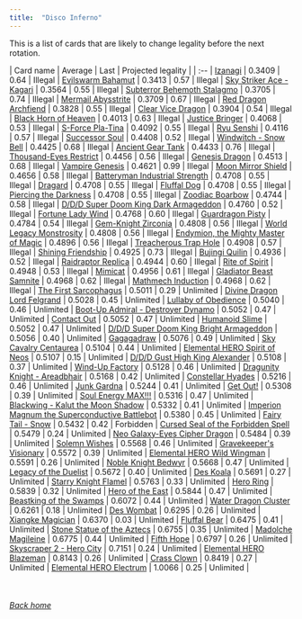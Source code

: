 ```yaml
---
title:  "Disco Inferno"
---
```


This is a list of cards that are likely to change legality before the next rotation.

| Card name | Average | Last | Projected legality |
| :-- |
[Izanagi](https://db.ygoprodeck.com/card/?search=Izanagi) | 0.3409 | 0.64 | Illegal |
[Evilswarm Bahamut](https://db.ygoprodeck.com/card/?search=Evilswarm%20Bahamut) | 0.3413 | 0.57 | Illegal |
[Sky Striker Ace - Kagari](https://db.ygoprodeck.com/card/?search=Sky%20Striker%20Ace%20-%20Kagari) | 0.3564 | 0.55 | Illegal |
[Subterror Behemoth Stalagmo](https://db.ygoprodeck.com/card/?search=Subterror%20Behemoth%20Stalagmo) | 0.3705 | 0.74 | Illegal |
[Mermail Abysstrite](https://db.ygoprodeck.com/card/?search=Mermail%20Abysstrite) | 0.3709 | 0.67 | Illegal |
[Red Dragon Archfiend](https://db.ygoprodeck.com/card/?search=Red%20Dragon%20Archfiend) | 0.3828 | 0.55 | Illegal |
[Clear Vice Dragon](https://db.ygoprodeck.com/card/?search=Clear%20Vice%20Dragon) | 0.3904 | 0.54 | Illegal |
[Black Horn of Heaven](https://db.ygoprodeck.com/card/?search=Black%20Horn%20of%20Heaven) | 0.4013 | 0.63 | Illegal |
[Justice Bringer](https://db.ygoprodeck.com/card/?search=Justice%20Bringer) | 0.4068 | 0.53 | Illegal |
[S-Force Pla-Tina](https://db.ygoprodeck.com/card/?search=S-Force%20Pla-Tina) | 0.4092 | 0.55 | Illegal |
[Ryu Senshi](https://db.ygoprodeck.com/card/?search=Ryu%20Senshi) | 0.4116 | 0.57 | Illegal |
[Successor Soul](https://db.ygoprodeck.com/card/?search=Successor%20Soul) | 0.4408 | 0.52 | Illegal |
[Windwitch - Snow Bell](https://db.ygoprodeck.com/card/?search=Windwitch%20-%20Snow%20Bell) | 0.4425 | 0.68 | Illegal |
[Ancient Gear Tank](https://db.ygoprodeck.com/card/?search=Ancient%20Gear%20Tank) | 0.4433 | 0.76 | Illegal |
[Thousand-Eyes Restrict](https://db.ygoprodeck.com/card/?search=Thousand-Eyes%20Restrict) | 0.4456 | 0.56 | Illegal |
[Genesis Dragon](https://db.ygoprodeck.com/card/?search=Genesis%20Dragon) | 0.4513 | 0.68 | Illegal |
[Vampire Genesis](https://db.ygoprodeck.com/card/?search=Vampire%20Genesis) | 0.4621 | 0.99 | Illegal |
[Moon Mirror Shield](https://db.ygoprodeck.com/card/?search=Moon%20Mirror%20Shield) | 0.4656 | 0.58 | Illegal |
[Batteryman Industrial Strength](https://db.ygoprodeck.com/card/?search=Batteryman%20Industrial%20Strength) | 0.4708 | 0.55 | Illegal |
[Dragard](https://db.ygoprodeck.com/card/?search=Dragard) | 0.4708 | 0.55 | Illegal |
[Fluffal Dog](https://db.ygoprodeck.com/card/?search=Fluffal%20Dog) | 0.4708 | 0.55 | Illegal |
[Piercing the Darkness](https://db.ygoprodeck.com/card/?search=Piercing%20the%20Darkness) | 0.4708 | 0.55 | Illegal |
[Zoodiac Boarbow](https://db.ygoprodeck.com/card/?search=Zoodiac%20Boarbow) | 0.4744 | 0.58 | Illegal |
[D/D/D Super Doom King Dark Armageddon](https://db.ygoprodeck.com/card/?search=D/D/D%20Super%20Doom%20King%20Dark%20Armageddon) | 0.4760 | 0.52 | Illegal |
[Fortune Lady Wind](https://db.ygoprodeck.com/card/?search=Fortune%20Lady%20Wind) | 0.4768 | 0.60 | Illegal |
[Guardragon Pisty](https://db.ygoprodeck.com/card/?search=Guardragon%20Pisty) | 0.4784 | 0.54 | Illegal |
[Gem-Knight Zirconia](https://db.ygoprodeck.com/card/?search=Gem-Knight%20Zirconia) | 0.4808 | 0.56 | Illegal |
[World Legacy Monstrosity](https://db.ygoprodeck.com/card/?search=World%20Legacy%20Monstrosity) | 0.4808 | 0.56 | Illegal |
[Endymion, the Mighty Master of Magic](https://db.ygoprodeck.com/card/?search=Endymion,%20the%20Mighty%20Master%20of%20Magic) | 0.4896 | 0.56 | Illegal |
[Treacherous Trap Hole](https://db.ygoprodeck.com/card/?search=Treacherous%20Trap%20Hole) | 0.4908 | 0.57 | Illegal |
[Shining Friendship](https://db.ygoprodeck.com/card/?search=Shining%20Friendship) | 0.4925 | 0.73 | Illegal |
[Bujingi Quilin](https://db.ygoprodeck.com/card/?search=Bujingi%20Quilin) | 0.4936 | 0.52 | Illegal |
[Raidraptor Replica](https://db.ygoprodeck.com/card/?search=Raidraptor%20Replica) | 0.4944 | 0.60 | Illegal |
[Rite of Spirit](https://db.ygoprodeck.com/card/?search=Rite%20of%20Spirit) | 0.4948 | 0.53 | Illegal |
[Mimicat](https://db.ygoprodeck.com/card/?search=Mimicat) | 0.4956 | 0.61 | Illegal |
[Gladiator Beast Samnite](https://db.ygoprodeck.com/card/?search=Gladiator%20Beast%20Samnite) | 0.4968 | 0.62 | Illegal |
[Mathmech Induction](https://db.ygoprodeck.com/card/?search=Mathmech%20Induction) | 0.4968 | 0.62 | Illegal |
[The First Sarcophagus](https://db.ygoprodeck.com/card/?search=The%20First%20Sarcophagus) | 0.5011 | 0.29 | Unlimited |
[Divine Dragon Lord Felgrand](https://db.ygoprodeck.com/card/?search=Divine%20Dragon%20Lord%20Felgrand) | 0.5028 | 0.45 | Unlimited |
[Lullaby of Obedience](https://db.ygoprodeck.com/card/?search=Lullaby%20of%20Obedience) | 0.5040 | 0.46 | Unlimited |
[Boot-Up Admiral - Destroyer Dynamo](https://db.ygoprodeck.com/card/?search=Boot-Up%20Admiral%20-%20Destroyer%20Dynamo) | 0.5052 | 0.47 | Unlimited |
[Contact Out](https://db.ygoprodeck.com/card/?search=Contact%20Out) | 0.5052 | 0.47 | Unlimited |
[Humanoid Slime](https://db.ygoprodeck.com/card/?search=Humanoid%20Slime) | 0.5052 | 0.47 | Unlimited |
[D/D/D Super Doom King Bright Armageddon](https://db.ygoprodeck.com/card/?search=D/D/D%20Super%20Doom%20King%20Bright%20Armageddon) | 0.5056 | 0.40 | Unlimited |
[Gagagadraw](https://db.ygoprodeck.com/card/?search=Gagagadraw) | 0.5076 | 0.49 | Unlimited |
[Sky Cavalry Centaurea](https://db.ygoprodeck.com/card/?search=Sky%20Cavalry%20Centaurea) | 0.5104 | 0.44 | Unlimited |
[Elemental HERO Spirit of Neos](https://db.ygoprodeck.com/card/?search=Elemental%20HERO%20Spirit%20of%20Neos) | 0.5107 | 0.15 | Unlimited |
[D/D/D Gust High King Alexander](https://db.ygoprodeck.com/card/?search=D/D/D%20Gust%20High%20King%20Alexander) | 0.5108 | 0.37 | Unlimited |
[Wind-Up Factory](https://db.ygoprodeck.com/card/?search=Wind-Up%20Factory) | 0.5128 | 0.46 | Unlimited |
[Dragunity Knight - Areadbhair](https://db.ygoprodeck.com/card/?search=Dragunity%20Knight%20-%20Areadbhair) | 0.5168 | 0.42 | Unlimited |
[Constellar Hyades](https://db.ygoprodeck.com/card/?search=Constellar%20Hyades) | 0.5216 | 0.46 | Unlimited |
[Junk Gardna](https://db.ygoprodeck.com/card/?search=Junk%20Gardna) | 0.5244 | 0.41 | Unlimited |
[Get Out!](https://db.ygoprodeck.com/card/?search=Get%20Out!) | 0.5308 | 0.39 | Unlimited |
[Soul Energy MAX!!!](https://db.ygoprodeck.com/card/?search=Soul%20Energy%20MAX!!!) | 0.5316 | 0.47 | Unlimited |
[Blackwing - Kalut the Moon Shadow](https://db.ygoprodeck.com/card/?search=Blackwing%20-%20Kalut%20the%20Moon%20Shadow) | 0.5332 | 0.41 | Unlimited |
[Imperion Magnum the Superconductive Battlebot](https://db.ygoprodeck.com/card/?search=Imperion%20Magnum%20the%20Superconductive%20Battlebot) | 0.5380 | 0.45 | Unlimited |
[Fairy Tail - Snow](https://db.ygoprodeck.com/card/?search=Fairy%20Tail%20-%20Snow) | 0.5432 | 0.42 | Forbidden |
[Cursed Seal of the Forbidden Spell](https://db.ygoprodeck.com/card/?search=Cursed%20Seal%20of%20the%20Forbidden%20Spell) | 0.5479 | 0.24 | Unlimited |
[Neo Galaxy-Eyes Cipher Dragon](https://db.ygoprodeck.com/card/?search=Neo%20Galaxy-Eyes%20Cipher%20Dragon) | 0.5484 | 0.39 | Unlimited |
[Solemn Wishes](https://db.ygoprodeck.com/card/?search=Solemn%20Wishes) | 0.5568 | 0.46 | Unlimited |
[Gravekeeper's Visionary](https://db.ygoprodeck.com/card/?search=Gravekeeper's%20Visionary) | 0.5572 | 0.39 | Unlimited |
[Elemental HERO Wild Wingman](https://db.ygoprodeck.com/card/?search=Elemental%20HERO%20Wild%20Wingman) | 0.5591 | 0.26 | Unlimited |
[Noble Knight Bedwyr](https://db.ygoprodeck.com/card/?search=Noble%20Knight%20Bedwyr) | 0.5668 | 0.47 | Unlimited |
[Legacy of the Duelist](https://db.ygoprodeck.com/card/?search=Legacy%20of%20the%20Duelist) | 0.5672 | 0.40 | Unlimited |
[Des Koala](https://db.ygoprodeck.com/card/?search=Des%20Koala) | 0.5691 | 0.27 | Unlimited |
[Starry Knight Flamel](https://db.ygoprodeck.com/card/?search=Starry%20Knight%20Flamel) | 0.5763 | 0.33 | Unlimited |
[Hero Ring](https://db.ygoprodeck.com/card/?search=Hero%20Ring) | 0.5839 | 0.32 | Unlimited |
[Hero of the East](https://db.ygoprodeck.com/card/?search=Hero%20of%20the%20East) | 0.5844 | 0.47 | Unlimited |
[Beastking of the Swamps](https://db.ygoprodeck.com/card/?search=Beastking%20of%20the%20Swamps) | 0.6072 | 0.44 | Unlimited |
[Water Dragon Cluster](https://db.ygoprodeck.com/card/?search=Water%20Dragon%20Cluster) | 0.6261 | 0.18 | Unlimited |
[Des Wombat](https://db.ygoprodeck.com/card/?search=Des%20Wombat) | 0.6295 | 0.26 | Unlimited |
[Xiangke Magician](https://db.ygoprodeck.com/card/?search=Xiangke%20Magician) | 0.6370 | 0.03 | Unlimited |
[Fluffal Bear](https://db.ygoprodeck.com/card/?search=Fluffal%20Bear) | 0.6475 | 0.41 | Unlimited |
[Stone Statue of the Aztecs](https://db.ygoprodeck.com/card/?search=Stone%20Statue%20of%20the%20Aztecs) | 0.6755 | 0.35 | Unlimited |
[Madolche Magileine](https://db.ygoprodeck.com/card/?search=Madolche%20Magileine) | 0.6775 | 0.44 | Unlimited |
[Fifth Hope](https://db.ygoprodeck.com/card/?search=Fifth%20Hope) | 0.6797 | 0.26 | Unlimited |
[Skyscraper 2 - Hero City](https://db.ygoprodeck.com/card/?search=Skyscraper%202%20-%20Hero%20City) | 0.7151 | 0.24 | Unlimited |
[Elemental HERO Blazeman](https://db.ygoprodeck.com/card/?search=Elemental%20HERO%20Blazeman) | 0.8143 | 0.26 | Unlimited |
[Crass Clown](https://db.ygoprodeck.com/card/?search=Crass%20Clown) | 0.8419 | 0.27 | Unlimited |
[Elemental HERO Electrum](https://db.ygoprodeck.com/card/?search=Elemental%20HERO%20Electrum) | 1.0066 | 0.25 | Unlimited |

<br>

###### [Back home](index)
